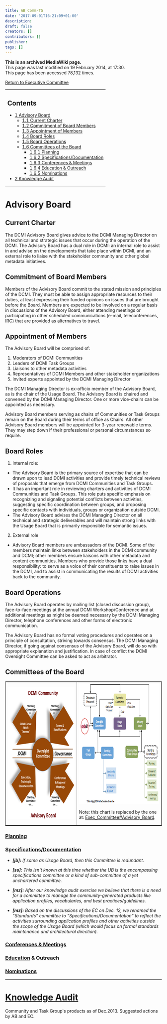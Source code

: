 ```yaml
---
title: AB Comm-TG
date: '2017-09-01T16:21:09+01:00'
description: 
draft: false
creators: []
contributors: []
publisher: 
tags: []
---
```


 **This is an archived MediaWiki page.**  
This page was last modified on 19 February 2014, at 17:30.  
This page has been accessed 78,132 times.

[Return to Executive Committee](/mediawiki_wiki/Exec_Committee "Exec Committee")

<table id="toc" class="toc">
  <tr>
    <td>
      <div id="toctitle">
        <h2>Contents</h2>
      </div>
      <ul>
        <li class="toclevel-1 tocsection-1">
          <a href="#Advisory_Board"><span class="tocnumber">1</span> <span class="toctext">Advisory Board</span></a>
          <ul>
            <li class="toclevel-2 tocsection-2"><a href="#Current_Charter"><span class="tocnumber">1.1</span> <span class="toctext">Current Charter</span></a></li>
            <li class="toclevel-2 tocsection-3"><a href="#Commitment_of_Board_Members"><span class="tocnumber">1.2</span> <span class="toctext">Commitment of Board Members</span></a></li>
            <li class="toclevel-2 tocsection-4"><a href="#Appointment_of_Members"><span class="tocnumber">1.3</span> <span class="toctext">Appointment of Members</span></a></li>
            <li class="toclevel-2 tocsection-5"><a href="#Board_Roles"><span class="tocnumber">1.4</span> <span class="toctext">Board Roles</span></a></li>
            <li class="toclevel-2 tocsection-6"><a href="#Board_Operations"><span class="tocnumber">1.5</span> <span class="toctext">Board Operations</span></a></li>
            <li class="toclevel-2 tocsection-7">
              <a href="#Committees_of_the_Board"><span class="tocnumber">1.6</span> <span class="toctext">Committees of the Board</span></a>
              <ul>
                <li class="toclevel-3 tocsection-8"><a href="#Planning"><span class="tocnumber">1.6.1</span> <span class="toctext">Planning</span></a></li>
                <li class="toclevel-3 tocsection-9"><a href="#Specifications.2FDocumentation"><span class="tocnumber">1.6.2</span> <span class="toctext">Specifications/Documentation</span></a></li>
                <li class="toclevel-3 tocsection-10"><a href="#Conferences_.26_Meetings"><span class="tocnumber">1.6.3</span> <span class="toctext">Conferences &amp; Meetings</span></a></li>
                <li class="toclevel-3 tocsection-11"><a href="#Education_.26_Outreach"><span class="tocnumber">1.6.4</span> <span class="toctext">Education &amp; Outreach</span></a></li>
                <li class="toclevel-3 tocsection-12"><a href="#Nominations"><span class="tocnumber">1.6.5</span> <span class="toctext">Nominations</span></a></li>
              </ul>
            </li>
          </ul>
        </li>
        <li class="toclevel-1 tocsection-13"><a href="#Knowledge_Audit"><span class="tocnumber">2</span> <span class="toctext">Knowledge Audit</span></a></li>
      </ul>
    </td>
  </tr>
</table>


# Advisory Board 

## Current Charter 

The DCMI Advisory Board gives advice to the DCMI Managing Director on all technical and strategic issues that occur during the operation of the DCMI. The Advisory Board has a dual role in DCMI: an internal role to assist in and advise on the developments that take place within DCMI, and an external role to liaise with the stakeholder community and other global metadata initiatives.

## Commitment of Board Members 

Members of the Advisory Board commit to the stated mission and principles of the DCMI. They must be able to assign appropriate resources to their duties, at least expressing their funded opinions on issues that are brought before the Board. Members are expected to be involved on a regular basis in discussions of the Advisory Board, either attending meetings or participating in other scheduled communications (e-mail, teleconferences, IRC) that are provided as alternatives to travel.

## Appointment of Members 

The Advisory Board will be comprised of:

1. Moderators of DCMI Communities
2. Leaders of DCMI Task Groups
3. Liaisons to other metadata activities
4. Representatives of DCMI Members and other stakeholder organizations
5. Invited experts appointed by the DCMI Managing Director

The DCMI Managing Director is ex-officio member of the Advisory Board, as is the chair of the Usage Board. The Advisory Board is chaired and convened by the DCMI Managing Director. One or more vice-chairs can be appointed as necessary.

Advisory Board members serving as chairs of Communities or Task Groups remain on the Board during their terms of office as Chairs. All other Advisory Board members will be appointed for 3-year renewable terms. They may step down if their professional or personal circumstances so require.

## Board Roles 

1. Internal role: 
  - The Advisory Board is the primary source of expertise that can be drawn upon to lead DCMI activities and provide timely technical reviews of proposals that emerge from DCMI Communities and Task Groups. 
  - It has an important role in reviewing charters and activities of DCMI Communities and Task Groups. This role puts specific emphasis on recognizing and signaling potential conflicts between activities, suggesting specific coordination between groups, and proposing specific contacts with individuals, groups or organization outside DCMI. 
  - The Advisory Board advises the DCMI Managing Director on all technical and strategic deliverables and will maintain strong links with the Usage Board that is primarily responsible for semantic issues.
2. External role
  - Advisory Board members are ambassadors of the DCMI. Some of the members maintain links between stakeholders in the DCMI community and DCMI; other members ensure liaisons with other metadata and content communities. Members who provide those links have a dual responsibility: to serve as a voice of their constituents to raise issues in the DCMI, and to assist in communicating the results of DCMI activities back to the community.

## Board Operations 

The Advisory Board operates by mailing list (closed discussion group), face-to-face meetings at the annual DCMI Workshop/Conference and at additional meetings as might be deemed necessary by the DCMI Managing Director, telephone conferences and other forms of electronic communication.

The Advisory Board has no formal voting procedures and operates on a principle of consultation, striving towards consensus. The DCMI Managing Director, if going against consensus of the Advisory Board, will do so with appropriate explanation and justification. In case of conflict the DCMI Oversight Committee can be asked to act as arbitrator.

## Committees of the Board 
<table border="1" width="90%">
  <tr>
    <td width="40%">
      <a href="/mediawiki_wiki/images/Steering_Committees-wiki.png" class="image" title="Standing Committees of the Board"><img alt="Standing Committees of the Board" src="/mediawiki_wiki/images/Steering_Committees-wiki.png" width="350" height="426"></a>
    </td>
    <td width="45%">
      <a href="/mediawiki_wiki/images/DCMIstructure.png" class="image"><img alt="DCMIstructure.png" src="/mediawiki_wiki/images/DCMIstructure.png" width="520" height="390"></a>
      <p>Note: this chart is replaced by the one at: <a href="/mediawiki_wiki/Exec_Committee#Advisory_Board.md" title="Exec Committee">Exec_Committee#Advisory_Board</a>.
      </p>
    </td>
  </tr>
</table>

### [Planning](/mediawiki_wiki/Exec_Committee/AB_Comm-TG/Planning "Exec Committee/AB Comm-TG/Planning")

### [Specifications/Documentation](/mediawiki_wiki/Exec_Committee/AB_Comm-TG/Standards "Exec Committee/AB Comm-TG/Standards") 

- _**[jb]:** If same as Usage Board, then this Committee is redundant._
- _**[ss]:** This isn't known at this time whether the UB is the encompassing specifications committee or a kind of sub-committee of a yet unchartered committee._
- _**[mz]:** After our knowledge audit exercise we believe that there is a need for a committee to manage the community-generated products like application profiles, vocabularies, and best practices/guidelines._

- _**[mz]:** Based on the discussions of the EC on Dec. 12, we renamed the "Standards" committee to "Specifications/Documentation" to reflect the activities surrounding application profiles and other activities outside the scope of the Usage Board (which would focus on formal standards maintenance and architectural direction)._

### [Conferences & Meetings](/mediawiki_wiki/Exec_Committee/AB_Comm-TG/Conferences "Exec Committee/AB Comm-TG/Conferences")

### [Education](/mediawiki_wiki/Exec_Committee/AB_Comm-TG/Education "Exec Committee/AB Comm-TG/Education") & Outreach 

### [Nominations](/mediawiki_wiki/Exec_Committee/AB_Comm-TG/Nominations "Exec Committee/AB Comm-TG/Nominations")

* * *

# [Knowledge Audit](/mediawiki_wiki/Knowledge_Audit "Knowledge Audit")

Community and Task Group's products as of Dec.2013. Suggested actions by AB and EC.

